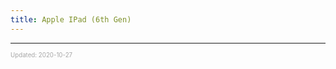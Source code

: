 ```yaml
---
title: Apple IPad (6th Gen)
---
```


---

<sup><sub><font color="#a6a6a6">Updated: 2020-10-27</font></sub></sup>
